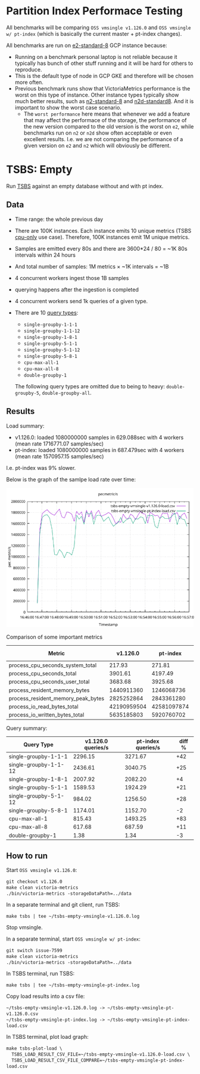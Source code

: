 # Partition Index Performace Testing

All benchmarks will be comparing `OSS vmsingle v1.126.0` and
`OSS vmsingle w/ pt-index` (which is basically the current master + pt-index
changes).

All benchmarks are run on
[e2-standard-8](https://cloud.google.com/compute/docs/general-purpose-machines#e2_machine_types)
GCP instance because:

- Running on a benchmark personal laptop is not reliable because it typically
  has bunch of other stuff running and it will be hard for others to reproduce.
- This is the default type of node in GCP GKE and therefore will be chosen more
  often.
- Previous benchmark runs show that VictoriaMetrics performance is the worst on
  this type of instance. Other instance types typically show much better
  results, such as
  [n2-standard-8](https://cloud.google.com/compute/docs/general-purpose-machines#n2_series)
  and
  [n2d-standard8](https://cloud.google.com/compute/docs/general-purpose-machines#n2d_machines).
  And it is important to show the worst case scenario.
  - The `worst performance` here means that whenever we add a feature that may
    affect the performace of the storage, the performance of the new version
	compared to the old version is the worst on `e2`, while benchmarks run on
	`n2` or `n2d` show often acceptable or even excellent results. I.e. we are
	not comparing the performance of a given version on `e2` and `n2` which will
	obviously be different.

# TSBS: Empty

Run [TSBS](https://github.com/timescale/tsbs) against an empty database without
and with pt index.

## Data

- Time range: the whole previous day
- There are 100K instances. Each instance emits 10 unique metrics (TSBS
  [cpu-only](https://github.com/timescale/tsbs?tab=readme-ov-file#dev-ops) use
  case). Therefore, 100K instances emit 1M unique metrics.
- Samples are emitted every 80s and there are 3600*24 / 80 = ~1K
  80s intervals within 24 hours
- And total number of samples: 1M metrics × ~1K intervals = ~1B

- 4 concurrent workers ingest those 1B samples
- querying happens after the ingestion is completed
- 4 concurrent workers send 1k queries of a given type.
- There are 10 [query types](https://github.com/timescale/tsbs?tab=readme-ov-file#devops--cpu-only):

  - `single-groupby-1-1-1`
  - `single-groupby-1-1-12`
  - `single-groupby-1-8-1`
  - `single-groupby-5-1-1`
  - `single-groupby-5-1-12`
  - `single-groupby-5-8-1`
  - `cpu-max-all-1`
  - `cpu-max-all-8`
  - `double-groupby-1`

  The following query types are omitted due to being to heavy:
  `double-groupby-5`, `double-groupby-all`.

## Results

Load summary:

- v1.126.0: loaded 1080000000 samples in 629.088sec with 4 workers (mean rate 1716771.07 samples/sec)
- pt-index: loaded 1080000000 samples in 687.479sec with 4 workers (mean rate 1570957.15 samples/sec)

I.e. pt-index was 9% slower.

Below is the graph of the samlpe load rate over time:

![samples/sec](../perf/tsbs-emply-vmsingle-v1.126.0-vs-pt-index-load.png)

Comparison of some important metrics

Metric                             | v1.126.0    | pt-index    | diff %
---------------------------------- | ----------- | ----------- | ------
process_cpu_seconds_system_total   | 217.93      | 271.81      | +25
process_cpu_seconds_total          | 3901.61     | 4197.49     | +8
process_cpu_seconds_user_total     | 3683.68     | 3925.68     | +7
process_resident_memory_bytes      | 1440911360  | 1246068736  | -12
process_resident_memory_peak_bytes | 2825252864  | 2843361280  | +1
process_io_read_bytes_total        | 42190959504 | 42581097874 | +1
process_io_written_bytes_total     | 5635185803  | 5920760702  | +5

Query summary:

Query Type            | v1.126.0 queries/s | pt-index queries/s | diff %
--------------------- | ------------------ | ------------------ | ------
single-groupby-1-1-1  | 2296.15            | 3271.67            | +42
single-groupby-1-1-12 | 2436.61            | 3040.75            | +25
single-groupby-1-8-1  | 2007.92            | 2082.20            | +4
single-groupby-5-1-1  | 1589.53            | 1924.29            | +21
single-groupby-5-1-12 |  984.02            | 1256.50            | +28
single-groupby-5-8-1  | 1174.01            | 1152.70            | -2
cpu-max-all-1         |  815.43            | 1493.25            | +83
cpu-max-all-8         |  617.68            |  687.59            | +11
double-groupby-1      |    1.38            |    1.34            | -3


## How to run

Start `OSS vmsingle v1.126.0`:

```shell
git checkout v1.126.0
make clean victoria-metrics
./bin/victoria-metrics -storageDataPath=../data
```

In a separate terminal and git client, run TSBS:

```shell
make tsbs | tee ~/tsbs-empty-vmsingle-v1.126.0.log
```

Stop vmsingle.

In a separate terminal, start `OSS vmsingle w/ pt-index`:

```shell
git switch issue-7599
make clean victoria-metrics
./bin/victoria-metrics -storageDataPath=../data
```

In TSBS terminal, run TSBS:

```shell
make tsbs | tee ~/tsbs-empty-vmsingle-pt-index.log
```

Copy load results into a csv file:

```
~/tsbs-empty-vmsingle-v1.126.0.log -> ~/tsbs-empty-vmsingle-pt-v1.126.0.csv
~/tsbs-empty-vmsingle-pt-index.log -> ~/tsbs-empty-vmsingle-pt-index-load.csv
```

In TSBS terminal, plot load graph:

```shell
make tsbs-plot-load \
  TSBS_LOAD_RESULT_CSV_FILE=~/tsbs-empty-vmsingle-v1.126.0-load.csv \
  TSBS_LOAD_RESULT_CSV_FILE_COMPARE=~/tsbs-empty-vmsingle-pt-index-load.csv
```
